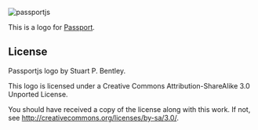 ![passportjs](https://f.cloud.github.com/assets/572196/195581/9fe76ada-7ff7-11e2-9c42-7d8649d3e2b2.png)

This is a logo for [Passport](http://passportjs.com).

## License

Passportjs logo by Stuart P. Bentley.

This logo is licensed under a
Creative Commons Attribution-ShareAlike 3.0 Unported License.

You should have received a copy of the license along with this
work.  If not, see <http://creativecommons.org/licenses/by-sa/3.0/>.
